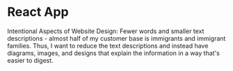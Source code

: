 # React App
Intentional Aspects of Website Design:
Fewer words and smaller text descriptions - almost half of my customer base is immigrants and immigrant families. Thus, I want to reduce the text descriptions and instead have diagrams, images, and designs that explain the information in a way that's easier to digest.